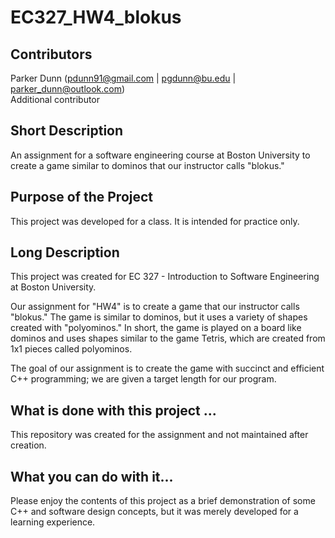 # EC327_HW4_blokus


## Contributors
 Parker Dunn (pdunn91@gmail.com | pgdunn@bu.edu | parker_dunn@outlook.com)   
 Additional contributor

## Short Description
An assignment for a software engineering course at Boston University to create a game similar to dominos that our instructor calls "blokus."

## Purpose of the Project
This project was developed for a class. It is intended for practice only.

## Long Description
This project was created for EC 327 - Introduction to Software Engineering at Boston University.

Our assignment for "HW4" is to create a game that our instructor calls "blokus." The game is similar to dominos, but it uses a variety of shapes created with "polyominos." In short, the game is played on a board like dominos and uses shapes similar to the game Tetris, which are created from 1x1 pieces called polyominos.

The goal of our assignment is to create the game with succinct and efficient C++ programming; we are given a target length for our program.

## What is done with this project ...
This repository was created for the assignment and not maintained after creation.

## What you can do with it...
Please enjoy the contents of this project as a brief demonstration of some C++ and software design concepts, but it was merely developed for a learning experience.
